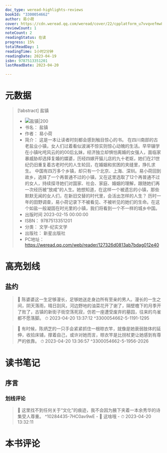 ```yaml
---
doc_type: weread-highlights-reviews
bookId: "3300054662"
author: 易小荷
cover: https://cdn.weread.qq.com/weread/cover/22/cpplatform_u7vvqvefmw819apecycxem/t7_cpplatform_u7vvqvefmw819apecycxem1680839154.jpg
reviewCount: 1
noteCount: 2
readingStatus: 在读
progress: 15%
totalReadDay: 1
readingTime: 1小时2分钟
readingDate: 2023-04-19
isbn: 9787513351201
lastReadDate: 2023-04-20

---
```

# 元数据
> [!abstract] 盐镇
> - ![ 盐镇|200](https://cdn.weread.qq.com/weread/cover/22/cpplatform_u7vvqvefmw819apecycxem/t7_cpplatform_u7vvqvefmw819apecycxem1680839154.jpg)
> - 书名： 盐镇
> - 作者： 易小荷
> - 简介： 这是一本让读者时刻都会感到触目惊心的书。
在四川南部的古老盐业小镇，女人们过着看似波澜不惊实则惊心动魄的生活。早早辍学在小镇叱咤风云的的00后幺妹，经济独立却惧怕离婚的女强人，面临家暴威胁却选择复婚的媒婆，历经四嫁开猫儿店的九十老妪，她们在21世纪仍旧重复着古老时代的人生轮回，在婚姻和贫困的夹缝里，挣扎求生。
中国有四万多个乡镇，却只有一个北京、上海、深圳。易小荷回到故乡，选择了一个再普通不过的小镇，又在这里选取了12个再普通不过的女人，持续探寻她们对国家、社会、家庭、婚姻的理解，跟随她们再一次经历被“放咸”的人生。她想知道，在这样一个被遗忘的小镇，那些默默无闻的女人们，在新旧交替的时代里，会活出怎样的人生？
历时一年的田野调查，易小荷记录下不被看见、不被听见的她们的生命。在这个如盐一般凝固在时光里的小镇，我们将看到一个不一样的城乡中国。
> - 出版时间 2023-02-15 00:00:00
> - ISBN： 9787513351201
> - 分类： 文学-纪实文学
> - 出版社： 新星出版社
> - PC地址：https://weread.qq.com/web/reader/127326d0813ab7bdag012e40

# 高亮划线

## 盐约

> 📌 陈婆婆这一生足够漫长，足够她送走身边所有至亲的男人。漫长的一生之间，阴天落雨，晴日刮风，河边野地的油菜花开了谢了，隔壁檐下的月季开了败了，古镇的新街子街空荡死寂，仿若一座遭受废弃的墓园，往来的鸟雀都不愿落脚。 
> ⏱ 2023-04-20 13:37:12 ^3300054662-5-1191-1295

> 📌 有时候，陈炳芝的一只手会紧紧抓住一根晾衣竿，就像是她衰弱肢体的延伸，收拾床铺，撑着自己，或许对她而言，晾衣竿是比拐杖更让她感到有尊严的依靠。 
> ⏱ 2023-04-20 13:36:57 ^3300054662-5-1956-2026

# 读书笔记

## 序言

### 划线评论
> 📌 这里找不到任何关于“文化”的痕迹，我不会因为腋下夹着一本余秀华的诗集受人尊重。  ^10284435-7HC0av9wE
    - 💭 这啥哦
    - ⏱ 2023-04-20 13:32:11
   
# 本书评论
